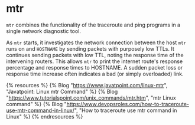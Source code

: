 # mtr

`mtr` combines the functionality of the traceroute and ping programs in a single network diagnostic tool.

As `mtr` starts, it investigates the network connection between the host `mtr` runs on and `HOSTNAME` by sending packets with purposely low TTLs. It continues sending packets with low TTL, noting the response time of the intervening routers. This allows `mtr` to print the internet route's response percentage and response times to HOSTNAME. A sudden packet loss or response time increase often indicates a bad (or simply overloaded) link.

{% resources %}
  {% Blog "https://www.javatpoint.com/linux-mtr", "Javatpoint: Linux mtr Command" %}
  {% Blog "https://www.tutorialspoint.com/unix_commands/mtr.htm", "mtr Linux command" %}
  {% Blog "https://www.devopsroles.com/how-to-traceroute-use-mtr-command-in-linux/", "How to traceroute use mtr command in Linux" %}
{% endresources %}